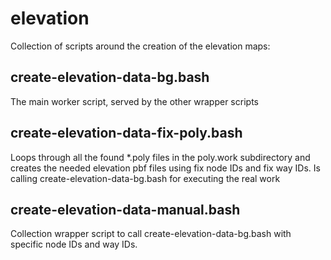 elevation
==========
Collection of scripts around the creation of the elevation maps:

create-elevation-data-bg.bash
-----------------------------
The main worker script, served by the other wrapper scripts

create-elevation-data-fix-poly.bash
-----------------------------------
Loops through all the found *.poly files in the poly.work subdirectory and creates the needed elevation pbf files using fix node IDs and fix way IDs. Is calling create-elevation-data-bg.bash for executing the real work

create-elevation-data-manual.bash
---------------------------------
Collection wrapper script to call create-elevation-data-bg.bash with specific node IDs and way IDs.
